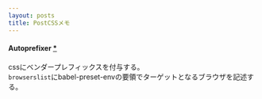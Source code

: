 ```yaml
---
layout: posts
title: PostCSSメモ 
---
```

#### Autoprefixer [\*](https://github.com/postcss/autoprefixer)

cssにベンダープレフィックスを付与する。  
`browserslist`にbabel-preset-envの要領でターゲットとなるブラウザを記述する。
